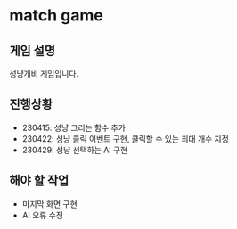 # match game

## 게임 설명
성냥개비 게임입니다.

## 진행상황
- 230415: 성냥 그리는 함수 추가
- 230422: 성냥 클릭 이벤트 구현, 클릭할 수 있는 최대 개수 지정
- 230429: 성냥 선택하는 AI 구현

## 해야 할 작업
- 마지막 화면 구현
- AI 오류 수정
